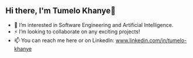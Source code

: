 ## Hi there, I'm Tumelo Khanye👋

- 👀 I’m interested in Software Engineering and Artificial Intelligence.
- ⚡ I’m looking to collaborate on any exciting projects!
- 📫 You can reach me here or on LinkedIn: www.linkedin.com/in/tumelo-khanye

<!--
**TudowTwelvvy/TudowTwelvvy** is a ✨ _special_ ✨ repository because its `README.md` (this file) appears on your GitHub profile.

Here are some ideas to get you started:

- 🔭 I’m currently working on ...
- 🌱 I’m currently learning ...
- 👯 I’m looking to collaborate on ...
- 🤔 I’m looking for help with ...
- 💬 Ask me about ...
- 📫 How to reach me: ...
- 😄 Pronouns: ...
- ⚡ Fun fact: ...
-->
